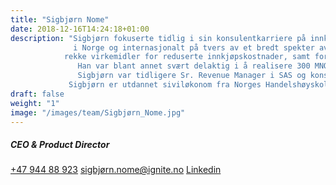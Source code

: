 ```yaml
---
title: "Sigbjørn Nome"
date: 2018-12-16T14:24:18+01:00
description: "Sigbjørn fokuserte tidlig i sin konsulentkarriere på innkjøp, og har gjennomført prosjekter for store selskaper 
              i Norge og internasjonalt på tvers av et bredt spekter av kategorier. Gjennom prosjektene har han anvendt en 
            rekke virkemidler for reduserte innkjøpskostnader, samt forberedt og deltatt i over 200 forhandlingsmøter. 
               Han var blant annet svært delaktig i å realisere 300 MNOK i besparelser hos en stor norsk næringsmiddelaktør. 
               Sigbjørn var tidligere Sr. Revenue Manager i SAS og konsulent i BCG før han begynte i Ignite. 
             Sigbjørn er utdannet siviløkonom fra Norges Handelshøyskole med spesialisering i økonomisk styring"
draft: false
weight: "1"
image: "/images/team/Sigbjørn_Nome.jpg"
---
```

##### CEO & Product Director​
<a class="phoneto" href="tel:+47 944 88 923"><i class="fas fa-phone"></i>+47 944 88 923</a>
<a class="mailto" href="mailto:sigbjorn.nome@ignite.no"><i class="fas fa-envelope"></i>sigbjørn.nome@ignite.no</a>
<a class="mailto" href="https://www.linkedin.com/in/sigbj%C3%B8rn-nome-1aaa1534/"><i class="fab fa-linkedin-in"></i>Linkedin</a>

